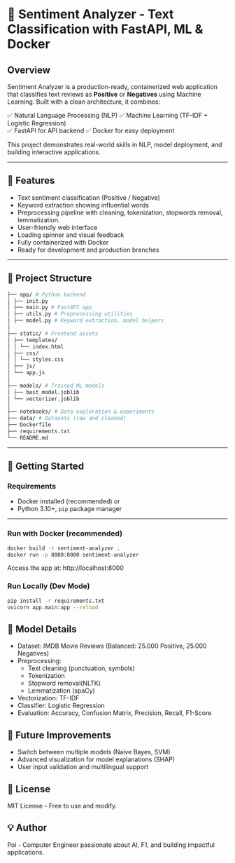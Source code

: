 # 🧠 Sentiment Analyzer - Text Classification with FastAPI, ML & Docker

## Overview

Sentiment Analyzer is a production-ready, containerized web application that classifies text reviews as **Positive** or **Negatives** using Machine Learning. Built with a clean architecture, it combines:

✅ Natural Language Processing (NLP)
✅ Machine Learning (TF-IDF + Logistic Regression)  
✅ FastAPI for API backend 
✅ Docker for easy deployment 

This project demonstrates real-world skills in NLP, model deployment, and building interactive applications.

---

## 🔧 Features

- Text sentiment classification (Positive / Negative)
- Keyword extraction showing influential words
- Preprocessing pipeline with cleaning, tokenization, stopwords removal, lemmatization.
- User-friendly web interface
- Loading spinner and visual feedback
- Fully containerized with Docker
- Ready for development and production branches

---

## 📁 Project Structure

```bash
├── app/ # Python backend
│ ├── init.py
│ ├── main.py # FastAPI app
│ ├── utils.py # Preprocessing utilities
│ ├── model.py # Keyword extraction, model helpers
│
├── static/ # Frontend assets
│ ├── templates/
│ │ └── index.html
│ ├── css/
│ │ └── styles.css
│ ├── js/
│ └── app.js
│
├── models/ # Trained ML models
│ ├── best_model.joblib
│ └── vectorizer.joblib
│
├── notebooks/ # Data exploration & experiments
├── data/ # Datasets (raw and cleaned)
├── Dockerfile
├── requirements.txt
└── README.md
```

---

## 🚀 Getting Started

### Requirements

- Docker installed (recommended)
or 
- Python 3.10+, `pip` package manager

---

### Run with Docker (recommended)
```bash
docker build -t sentiment-analyzer .
docker run -p 8000:8000 sentiment-analyzer
```
Access the app at: http://localhost:8000

### Run Locally (Dev Mode)

```bash
pip install -r requirements.txt
uvicorn app.main:app --reload
```

## 🧪 Model Details

- Dataset: IMDB Movie Reviews (Balanced: 25.000 Positive, 25.000 Negatives)
- Preprocessing:
    - Text cleaning (punctuation, symbols)
    - Tokenization
    - Stopword removal(NLTK)
    - Lemmatization (spaCy)
- Vectorization: TF-IDF
- Classifier: Logistic Regression
- Evaluation: Accuracy, Confusion Matrix, Precision, Recall, F1-Score

## 📄 Future Improvements

- Switch between multiple models (Naive Bayes, SVM)
- Advanced visualization for model explanations (SHAP)
- User input validation and multilingual support

## 📢 License
MIT License - Free to use and modify.

## 💡 Author
Pol - Computer Engineer passionate about AI, F1, and building impactful applications.
